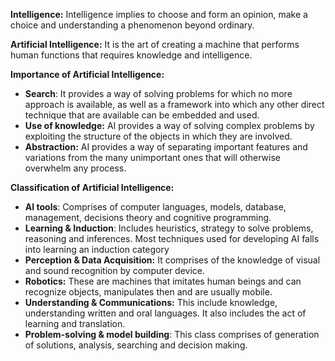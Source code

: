 **Intelligence:**
Intelligence implies to choose and form an opinion, make a choice and understanding a phenomenon beyond ordinary.

**Artificial Intelligence:**
It is the art of creating a machine that performs human functions that requires knowledge and intelligence. 

**Importance of Artificial Intelligence:**
- **Search**: It provides a way of solving problems for which no more approach is available, as well as a framework into which any other direct technique that are available can be embedded and used. 
- **Use of knowledge:** AI provides a way of solving complex problems by exploiting the structure of the objects in which they are involved. 
- **Abstraction:** AI provides a way of separating important features and variations from the many unimportant ones that will otherwise overwhelm any process.

**Classification of Artificial Intelligence:**
- **AI tools**: Comprises of computer languages, models, database, management, decisions theory and cognitive programming. 
- **Learning & Induction**: Includes heuristics, strategy to solve problems, reasoning and inferences. Most techniques used for developing AI falls into learning an induction category 
- **Perception & Data Acquisition:** It comprises of the knowledge of visual and sound recognition by computer device.
- **Robotics:** These are machines that imitates human beings and can recognize objects, manipulates then and are usually mobile. 
- **Understanding & Communications:** This include knowledge, understanding written and oral languages. It also includes the act of learning and translation. 
- **Problem-solving & model building**: This class comprises of generation of solutions, analysis, searching and decision making. 